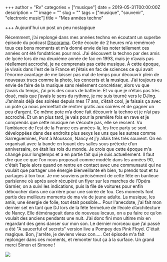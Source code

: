 +++
author = "Rv"
categories = ["musique"]
date = 2019-05-31T00:00:00Z
description = ""
image = ""
slug = ""
tags = ["musique", "souvenir", "electronic music"]
title = "Mes années techno"

+++
Aujourd'hui un post un peu nostagique

Récemment, j’ai replongé dans mes années techno en écoutant un superbe épisode du podcast [Discorama](https://podcloud.fr/podcast/discorama/episode/discorama-numero-29-la-techno-vol-1-feat-rheyi). Cette écoute de 2 heures m’a remémoré tous ces bons moments et m’a donné envie de les noter tellement ces années ont été fondatrices pour moi.
J’ai découvert la techno par des amis de lycée lors de ma deuxième année de fac en 1993, mais je n’avais pas réellement accroché, je ne comprenais pas cette musique. À cette époque, je vivais dans l'est de la France et j’étais en fac de sciences ce qui avait l’énorme avantage de me laisser pas mal de temps pour découvrir plein de nouveaux trucs comme la photo, les concerts et la musique. J’ai toujours eu envie de faire de la musique sans réellement concrétiser, alors vu que j’avais du temps, j’ai pris des cours de batterie. Et vu que je n’étais pas très doué, mais que j’avais le sens du rythme, je me suis tourné vers le DJing. J’animais déjà des soirées depuis mes 17 ans, c’était cool, je faisais ça avec un pote ça nous permettait de rentrer gratis aux soirées et de gagner un peu d’argent. Ce même pote m’a donc fait découvrir la techno et je n’ai pas accroché. Et un an plus tard, je vais pour la première fois en rave et je comprends que cette musique ne s’écoute pas, elle se ressent. Vu l’ambiance de l’est de la France ces années-là, les free party se sont développées dans des endroits plus sexys les uns que les autres comme Sarreguemines, Pont à Mousson, Nancy et j’y allais très très souvent. On en organisait avec la bande en louant des salles sous prétexte d’un anniversaire, on était les rois du monde. Je crois que cette époque m'a changé pour longtemps et a en partie fait qui je suis actuellement. Il faut dire que ce que l'on nous proposait comme modèle dans les années 90, c'était Tapie alors quand on rentre en contact avec une communauté qui ne voulait que partager une énergie bienveillante eh bien, tu prends tout et tu partages à ton tour. Je me souviens précisément de cette fête en banlieue parisienne où après avoir récupéré un flyer sur les marches de l’Opéra Garnier, on a suivi les indications, puis la file de voitures pour enfin déboucher dans une carrière pour une soirée de fou.
Ces moments font partis des meilleurs moments de ma vie de jeune adulte. La musique, les amis, une énergie de folie, tout était possible…
Pour l'anecdote, j'ai fait mon dernier set en tant que DJ lors de la fête fermeture de l’école d’architecture de Nancy. Elle déménageait dans de nouveau locaux, on a pu faire ce qu’on voulait des anciens pendants une nuit. J’ai donc fini mon ultime mix en regardant des gens danser sur mon son. Le dernier morceau que j’ai passé a été "A saucerful of secrets" version live a Pompey des Pink Floyd. C'était magique.
Bon, j'arrête, je deviens vieux con.....
Cet épisode m'a fait replonger dans ces moments, et remonter tout ça à la surface. Un grand merci Simon et Simone !

![](/uploads/2021-07-22-img_3048__1559289754_5-51-187-248.jpg)